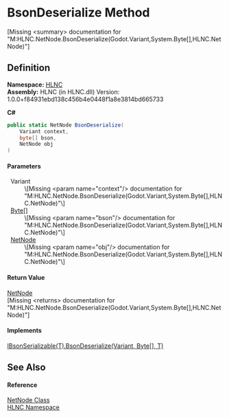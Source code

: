 # BsonDeserialize Method


\[Missing &lt;summary&gt; documentation for "M:HLNC.NetNode.BsonDeserialize(Godot.Variant,System.Byte[],HLNC.NetNode)"\]



## Definition
**Namespace:** <a href="N_HLNC">HLNC</a>  
**Assembly:** HLNC (in HLNC.dll) Version: 1.0.0+f84931ebd138c456b4e0448f1a8e3814bd665733

**C#**
``` C#
public static NetNode BsonDeserialize(
	Variant context,
	byte[] bson,
	NetNode obj
)
```



#### Parameters
<dl><dt>  Variant</dt><dd>\[Missing &lt;param name="context"/&gt; documentation for "M:HLNC.NetNode.BsonDeserialize(Godot.Variant,System.Byte[],HLNC.NetNode)"\]</dd><dt>  <a href="https://learn.microsoft.com/dotnet/api/system.byte" target="_blank" rel="noopener noreferrer">Byte</a>[]</dt><dd>\[Missing &lt;param name="bson"/&gt; documentation for "M:HLNC.NetNode.BsonDeserialize(Godot.Variant,System.Byte[],HLNC.NetNode)"\]</dd><dt>  <a href="T_HLNC_NetNode">NetNode</a></dt><dd>\[Missing &lt;param name="obj"/&gt; documentation for "M:HLNC.NetNode.BsonDeserialize(Godot.Variant,System.Byte[],HLNC.NetNode)"\]</dd></dl>

#### Return Value
<a href="T_HLNC_NetNode">NetNode</a>  
\[Missing &lt;returns&gt; documentation for "M:HLNC.NetNode.BsonDeserialize(Godot.Variant,System.Byte[],HLNC.NetNode)"\]

#### Implements
<a href="M_HLNC_IBsonSerializable_1_BsonDeserialize">IBsonSerializable(T).BsonDeserialize(Variant, Byte[], T)</a>  


## See Also


#### Reference
<a href="T_HLNC_NetNode">NetNode Class</a>  
<a href="N_HLNC">HLNC Namespace</a>  
